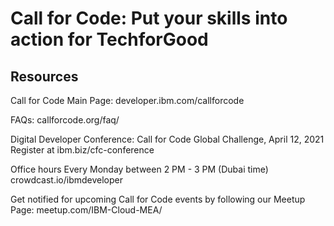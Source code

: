 # Call for Code: Put your skills into action for TechforGood

## Resources

Call for Code Main Page: developer.ibm.com/callforcode 

FAQs: callforcode.org/faq/ 

Digital Developer Conference: Call for Code Global Challenge, April 12, 2021 Register at ibm.biz/cfc-conference  

Office hours Every Monday between 2 PM - 3 PM (Dubai time) crowdcast.io/ibmdeveloper

Get notified for upcoming Call for Code events by following our Meetup Page:
meetup.com/IBM-Cloud-MEA/ 
